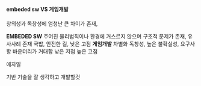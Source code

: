 #### embeded sw VS 게임개발

창의성과 독창성에 엄청난 큰 차이가 존재,

**EMBEDED SW**
	주어진 물리법칙이나 환경에 거스르지 않으며 구조적 문제가 존재, 유사사례 존재
	국밥, 안전한 길, 낮은 고점
**게임개발**
	차별화 독창성, 높은 불확실성, 요구사항 바운더리가 거대함
	낮은 저점 높은 고점



애자일

기반 기술을 잘 생각하고 개발할것